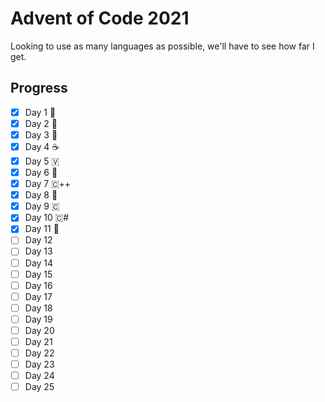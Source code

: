 # Advent of Code 2021
Looking to use as many languages as possible, we'll have to see how far I get.
<br>

## Progress
- [x] Day 1 🐍
- [x] Day 2 🐹
- [x] Day 3 🦀
- [x] Day 4 ☕
- [x] Day 5 🇻
- [x] Day 6 💎
- [x] Day 7 🇨++
- [x] Day 8 📜
- [x] Day 9 🇨
- [x] Day 10 🇨#
- [x] Day 11 📜
- [ ] Day 12
- [ ] Day 13
- [ ] Day 14
- [ ] Day 15
- [ ] Day 16
- [ ] Day 17
- [ ] Day 18
- [ ] Day 19
- [ ] Day 20
- [ ] Day 21
- [ ] Day 22
- [ ] Day 23
- [ ] Day 24
- [ ] Day 25
